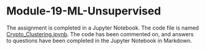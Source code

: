 # Module-19-ML-Unsupervised

The assignment is completed in a Jupyter Notebook. The code file is named [Crypto_Clustering.ipynb](Crypto_Clustering.ipynb). The code has been commented on, and answers to questions have been completed in the Jupyter Notebook in Markdown.
